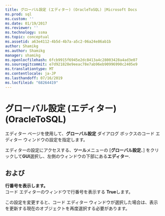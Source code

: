 ```yaml
---
title: グローバル設定 (エディター) (OracleToSQL) |Microsoft Docs
ms.prod: sql
ms.custom: ''
ms.date: 01/19/2017
ms.reviewer: ''
ms.technology: ssma
ms.topic: conceptual
ms.assetid: a63e4112-4b5d-4b7a-a5c2-06a24e86ab1b
author: Shamikg
ms.author: Shamikg
manager: shamikg
ms.openlocfilehash: 6fcb9915f6945e2dc8413a4c28003428a4ad3e07
ms.sourcegitcommit: e7d921828e9eeac78e7ab96eb90996990c2405e9
ms.translationtype: MT
ms.contentlocale: ja-JP
ms.lasthandoff: 07/16/2019
ms.locfileid: "68264419"
---
```

# <a name="global-settings-editor-oracletosql"></a>グローバル設定 (エディター) (OracleToSQL)
エディター ページを使用して、**グローバル設定** ダイアログ ボックスのコード エディター ウィンドウの設定を指定します。  
  
エディターの設定にアクセスする、**ツール**メニューの [**グローバル設定**、] をクリックして**GUI**選択し、左側のウィンドウの下部にある**エディター**.  
  
## <a name="options"></a>および  
**行番号を表示します。**  
コード エディターのウィンドウで行番号を表示する  **True**します。  
  
この設定を変更すると、コード エディター ウィンドウが選択した場合は、表示を更新する現在のオブジェクトを再度選択する必要があります。  
  
